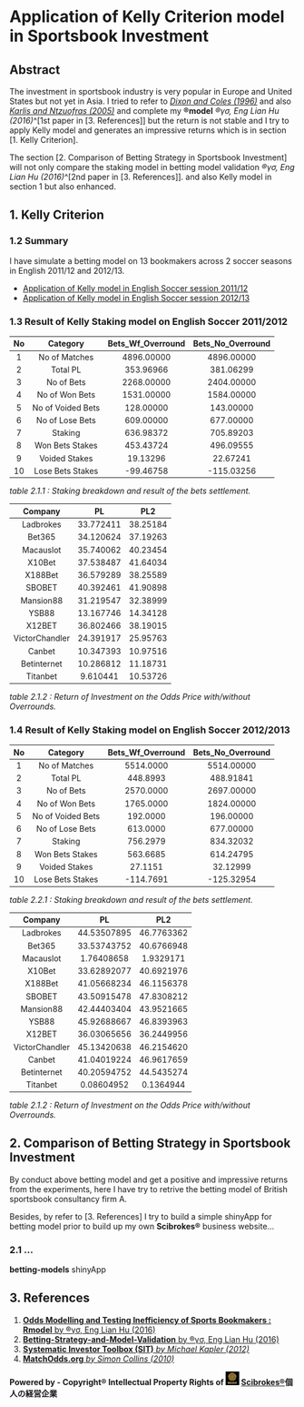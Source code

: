 # Application of Kelly Criterion model in Sportsbook Investment

## Abstract

  The investment in sportsbook industry is very popular in Europe and United States but not yet in Asia. I tried to refer to [*Dixon and Coles (1996)*]() and also [*Karlis and Ntzuofras (2005)*]() and complete my **®model** *®γσ, Eng Lian Hu (2016)*^[1st paper in [3. References]] but the return is not stable and I try to apply Kelly model and generates an impressive returns which is in section [1. Kelly Criterion].
  
  The section [2. Comparison of Betting Strategy in Sportsbook Investment] will not only compare the staking model in betting model validation *®γσ, Eng Lian Hu (2016)*^[2nd paper in [3. References]]. and also Kelly model in section 1 but also enhanced.

## 1. Kelly Criterion

### 1.2 Summary

  I have simulate a betting model on 13 bookmakers across 2 soccer seasons in English 2011/12 and 2012/13.

  - [Application of Kelly model in English Soccer session 2011/12](http://rpubs.com/englianhu/kelly_eng1112)
  - [Application of Kelly model in English Soccer session 2012/13](http://rpubs.com/englianhu/kelly_eng1213)

### 1.3 Result of Kelly Staking model on English Soccer 2011/2012

| No |          Category |  Bets_Wf_Overround |  Bets_No_Overround |
|:--:|:-----------------:|:------------------:|:------------------:|
| 1  |     No of Matches |         4896.00000 |         4896.00000 |
| 2  |          Total PL |          353.96966 |          381.06299 |
| 3  |        No of Bets |         2268.00000 |         2404.00000 |
| 4  |    No of Won Bets |         1531.00000 |         1584.00000 |
| 5  | No of Voided Bets |          128.00000 |          143.00000 |
| 6  |   No of Lose Bets |          609.00000 |          677.00000 |
| 7  |           Staking |          636.98372 |          705.89203 |
| 8  |   Won Bets Stakes |          453.43724 |          496.09555 |
| 9  |     Voided Stakes |           19.13296 |           22.67241 |
| 10 |  Lose Bets Stakes |          -99.46758 |         -115.03256 |

*table 2.1.1 : Staking breakdown and result of the bets settlement.*

|        Company |           PL |      PL2 |
|:--------------:|:------------:|:--------:|
|      Ladbrokes |    33.772411 | 38.25184 |
|         Bet365 |    34.120624 | 37.19263 |
|      Macauslot |    35.740062 | 40.23454 |
|         X10Bet |    37.538487 | 41.64034 |
|        X188Bet |    36.579289 | 38.25589 |
|         SBOBET |    40.392461 | 41.90898 |
|      Mansion88 |    31.219547 | 32.38999 |
|          YSB88 |    13.167746 | 14.34128 |
|         X12BET |    36.802466 | 38.19015 |
| VictorChandler |    24.391917 | 25.95763 |
|         Canbet |    10.347393 | 10.97516 |
|    Betinternet |    10.286812 | 11.18731 |
|       Titanbet |     9.610441 | 10.53726 |

*table 2.1.2 : Return of Investment on the Odds Price with/without Overrounds.*

### 1.4 Result of Kelly Staking model on English Soccer 2012/2013

| No |          Category |  Bets_Wf_Overround |  Bets_No_Overround |
|:--:|:-----------------:|:------------------:|:------------------:|
| 1  |     No of Matches |          5514.0000 |         5514.00000 |
| 2  |          Total PL |           448.8993 |          488.91841 |
| 3  |        No of Bets |          2570.0000 |         2697.00000 |
| 4  |    No of Won Bets |          1765.0000 |         1824.00000 |
| 5  | No of Voided Bets |           192.0000 |          196.00000 |
| 6  |   No of Lose Bets |           613.0000 |          677.00000 |
| 7  |           Staking |           756.2979 |          834.32032 |
| 8  |   Won Bets Stakes |           563.6685 |          614.24795 |
| 9  |     Voided Stakes |            27.1151 |           32.12999 |
| 10 |  Lose Bets Stakes |          -114.7691 |         -125.32954 |

*table 2.2.1 : Staking breakdown and result of the bets settlement.*

|        Company |           PL |        PL2 |
|:--------------:|:------------:|:----------:|
|      Ladbrokes |  44.53507895 | 46.7763362 |
|         Bet365 |  33.53743752 | 40.6766948 |
|      Macauslot |   1.76408658 |  1.9329171 |
|         X10Bet |  33.62892077 | 40.6921976 |
|        X188Bet |  41.05668234 | 46.1156378 |
|         SBOBET |  43.50915478 | 47.8308212 |
|      Mansion88 |  42.44403404 | 43.9521665 |
|          YSB88 |  45.92688667 | 46.8393963 |
|         X12BET |  36.03065656 | 36.2449956 |
| VictorChandler |  45.13420638 | 46.2154620 |
|         Canbet |  41.04019224 | 46.9617659 |
|    Betinternet |  40.20594752 | 44.5435274 |
|       Titanbet |   0.08604952 |  0.1364944 |

*table 2.1.2 : Return of Investment on the Odds Price with/without Overrounds.*

## 2. Comparison of Betting Strategy in Sportsbook Investment

  By conduct above betting model and get a positive and impressive returns from the experiments, here I have try to retrive the betting model of British sportsbook consultancy firm A.
  
  Besides, by refer to [3. References] I try to build a simple shinyApp for betting model prior to build up my own **Scibrokes®** business website...

### 2.1 ...

**betting-models** shinyApp



## 3. References

1. [**Odds Modelling and Testing Inefficiency of Sports Bookmakers : Rmodel** by ®γσ, Eng Lian Hu (2016)](https://github.com/scibrokes/odds-modelling-and-testing-inefficiency-of-sports-bookmakers/blob/master/Odds%20Modelling%20and%20Testing%20Inefficiency%20of%20Sports-Bookmakers.pdf)
2. [**Betting-Strategy-and-Model-Validation** by ®γσ, Eng Lian Hu (2016)](https://github.com/scibrokes/betting-strategy-and-model-validation)
3. [**Systematic Investor Toolbox (SIT)** *by Michael Kapler (2012)*](https://github.com/englianhu/SIT)
4. [**MatchOdds.org** *by Simon Collins (2010)*](http://www.matchodds.org/ords/f?p=101:1::::::)

**Powered by - Copyright® Intellectual Property Rights of <img src='figure/oda-army.jpg' width='24'> [Scibrokes®](http://www.scibrokes.com)個人の経営企業**